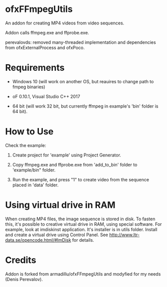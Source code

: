 # ofxFFmpegUtils

An addon for creating MP4 videos from video sequences.

Addon calls ffmpeg.exe and ffprobe.exe.

perevalovds: removed many-threaded implementation and dependencies from ofxExternalProcess and ofxPoco.

# Requirements

* Windows 10 (will work on another OS, but reauires to change path to fmpeg binaries)

* oF 0.10.1, Visual Studio C++ 2017

* 64 bit (will work 32 bit, but currently ffmpeg in example's 'bin' folder is 64 bit).


# How to Use

Check the example: 

1. Create project for 'example' using Project Generator.

2. Copy ffmpeg.exe and ffprobe.exe from 'add_to_bin' folder to 'example/bin" folder.

3. Run the example, and press "1" to create video from the sequence placed in 'data' folder.

# Using virtual drive in RAM

When creating MP4 files, the image sequence is stored in disk.
To fasten this, it's possible to creative virtual drive in RAM, using special software.
For example, look at imdiskinst application. It's installer is in utils folder. 
Install and create a virtual drive using Control Panel.
See http://www.ltr-data.se/opencode.html/#ImDisk for details.


# Credits

Addon is forked from armadillu/ofxFFmpegUtils and modyfied for my needs (Denis Perevalov).
